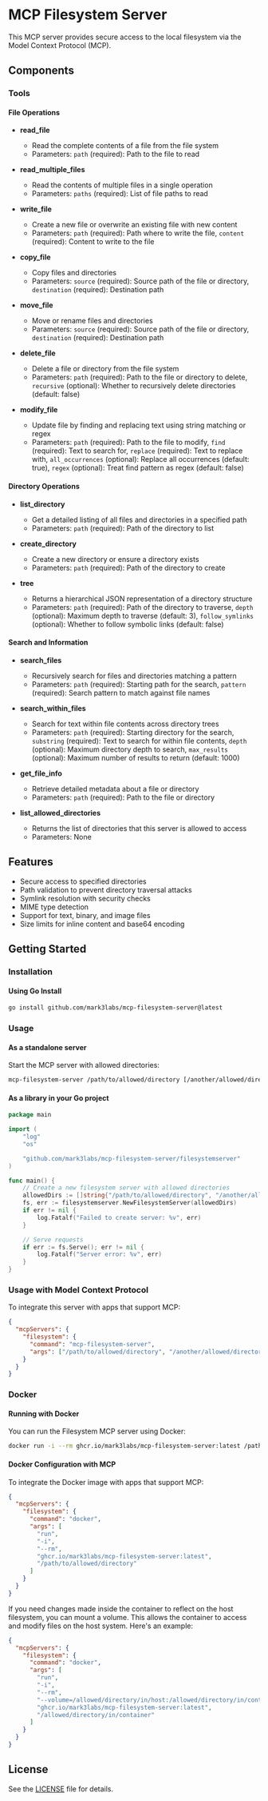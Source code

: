 # MCP Filesystem Server

This MCP server provides secure access to the local filesystem via the Model Context Protocol (MCP).

## Components

### Tools

#### File Operations

- **read_file**
  - Read the complete contents of a file from the file system
  - Parameters: `path` (required): Path to the file to read

- **read_multiple_files**
  - Read the contents of multiple files in a single operation
  - Parameters: `paths` (required): List of file paths to read

- **write_file**
  - Create a new file or overwrite an existing file with new content
  - Parameters: `path` (required): Path where to write the file, `content` (required): Content to write to the file

- **copy_file**
  - Copy files and directories
  - Parameters: `source` (required): Source path of the file or directory, `destination` (required): Destination path

- **move_file**
  - Move or rename files and directories
  - Parameters: `source` (required): Source path of the file or directory, `destination` (required): Destination path

- **delete_file**
  - Delete a file or directory from the file system
  - Parameters: `path` (required): Path to the file or directory to delete, `recursive` (optional): Whether to recursively delete directories (default: false)

- **modify_file**
  - Update file by finding and replacing text using string matching or regex
  - Parameters: `path` (required): Path to the file to modify, `find` (required): Text to search for, `replace` (required): Text to replace with, `all_occurrences` (optional): Replace all occurrences (default: true), `regex` (optional): Treat find pattern as regex (default: false)

#### Directory Operations

- **list_directory**
  - Get a detailed listing of all files and directories in a specified path
  - Parameters: `path` (required): Path of the directory to list

- **create_directory**
  - Create a new directory or ensure a directory exists
  - Parameters: `path` (required): Path of the directory to create

- **tree**
  - Returns a hierarchical JSON representation of a directory structure
  - Parameters: `path` (required): Path of the directory to traverse, `depth` (optional): Maximum depth to traverse (default: 3), `follow_symlinks` (optional): Whether to follow symbolic links (default: false)

#### Search and Information

- **search_files**
  - Recursively search for files and directories matching a pattern
  - Parameters: `path` (required): Starting path for the search, `pattern` (required): Search pattern to match against file names

- **search_within_files**
  - Search for text within file contents across directory trees
  - Parameters: `path` (required): Starting directory for the search, `substring` (required): Text to search for within file contents, `depth` (optional): Maximum directory depth to search, `max_results` (optional): Maximum number of results to return (default: 1000)

- **get_file_info**
  - Retrieve detailed metadata about a file or directory
  - Parameters: `path` (required): Path to the file or directory

- **list_allowed_directories**
  - Returns the list of directories that this server is allowed to access
  - Parameters: None

## Features

- Secure access to specified directories
- Path validation to prevent directory traversal attacks
- Symlink resolution with security checks
- MIME type detection
- Support for text, binary, and image files
- Size limits for inline content and base64 encoding

## Getting Started

### Installation

#### Using Go Install

```bash
go install github.com/mark3labs/mcp-filesystem-server@latest
```

### Usage

#### As a standalone server

Start the MCP server with allowed directories:

```bash
mcp-filesystem-server /path/to/allowed/directory [/another/allowed/directory ...]
```

#### As a library in your Go project

```go
package main

import (
	"log"
	"os"

	"github.com/mark3labs/mcp-filesystem-server/filesystemserver"
)

func main() {
	// Create a new filesystem server with allowed directories
	allowedDirs := []string{"/path/to/allowed/directory", "/another/allowed/directory"}
	fs, err := filesystemserver.NewFilesystemServer(allowedDirs)
	if err != nil {
		log.Fatalf("Failed to create server: %v", err)
	}

	// Serve requests
	if err := fs.Serve(); err != nil {
		log.Fatalf("Server error: %v", err)
	}
}
```

### Usage with Model Context Protocol

To integrate this server with apps that support MCP:

```json
{
  "mcpServers": {
    "filesystem": {
      "command": "mcp-filesystem-server",
      "args": ["/path/to/allowed/directory", "/another/allowed/directory"]
    }
  }
}
```

### Docker

#### Running with Docker

You can run the Filesystem MCP server using Docker:

```bash
docker run -i --rm ghcr.io/mark3labs/mcp-filesystem-server:latest /path/to/allowed/directory
```

#### Docker Configuration with MCP

To integrate the Docker image with apps that support MCP:

```json
{
  "mcpServers": {
    "filesystem": {
      "command": "docker",
      "args": [
        "run",
        "-i",
        "--rm",
        "ghcr.io/mark3labs/mcp-filesystem-server:latest",
        "/path/to/allowed/directory"
      ]
    }
  }
}
```

If you need changes made inside the container to reflect on the host filesystem, you can mount a volume. This allows the container to access and modify files on the host system. Here's an example:

```json
{
  "mcpServers": {
    "filesystem": {
      "command": "docker",
      "args": [
        "run",
        "-i",
        "--rm",
        "--volume=/allowed/directory/in/host:/allowed/directory/in/container",
        "ghcr.io/mark3labs/mcp-filesystem-server:latest",
        "/allowed/directory/in/container"
      ]
    }
  }
}
```

## License

See the [LICENSE](LICENSE) file for details.
